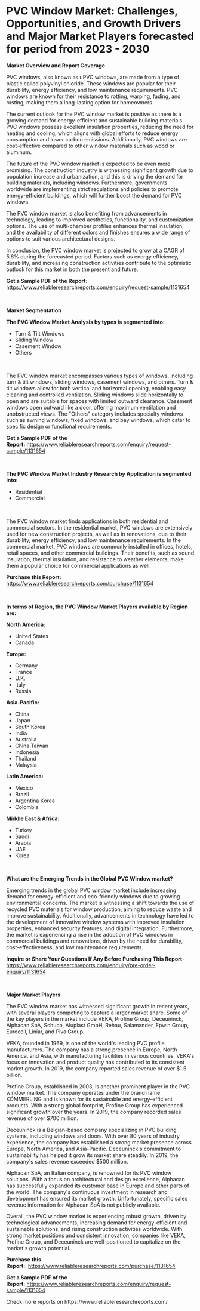 <p><h1>PVC Window Market: Challenges, Opportunities, and Growth Drivers and Major Market Players forecasted for period from 2023 - 2030</h1></p><p><strong>Market Overview and Report Coverage</strong></p>
<p><p>PVC windows, also known as uPVC windows, are made from a type of plastic called polyvinyl chloride. These windows are popular for their durability, energy efficiency, and low maintenance requirements. PVC windows are known for their resistance to rotting, warping, fading, and rusting, making them a long-lasting option for homeowners.</p><p>The current outlook for the PVC window market is positive as there is a growing demand for energy-efficient and sustainable building materials. PVC windows possess excellent insulation properties, reducing the need for heating and cooling, which aligns with global efforts to reduce energy consumption and lower carbon emissions. Additionally, PVC windows are cost-effective compared to other window materials such as wood or aluminum.</p><p>The future of the PVC window market is expected to be even more promising. The construction industry is witnessing significant growth due to population increase and urbanization, and this is driving the demand for building materials, including windows. Furthermore, governments worldwide are implementing strict regulations and policies to promote energy-efficient buildings, which will further boost the demand for PVC windows.</p><p>The PVC window market is also benefiting from advancements in technology, leading to improved aesthetics, functionality, and customization options. The use of multi-chamber profiles enhances thermal insulation, and the availability of different colors and finishes ensures a wide range of options to suit various architectural designs.</p><p>In conclusion, the PVC window market is projected to grow at a CAGR of 5.6% during the forecasted period. Factors such as energy efficiency, durability, and increasing construction activities contribute to the optimistic outlook for this market in both the present and future.</p></p>
<p><strong>Get a Sample PDF of the Report:</strong> <a href="https://www.reliableresearchreports.com/enquiry/request-sample/1131654">https://www.reliableresearchreports.com/enquiry/request-sample/1131654</a></p>
<p>&nbsp;</p>
<p><strong>Market Segmentation</strong></p>
<p><strong>The PVC Window Market Analysis by types is segmented into:</strong></p>
<p><ul><li>Turn & Tilt Windows</li><li>Sliding Window</li><li>Casement Window</li><li>Others</li></ul></p>
<p>&nbsp;</p>
<p><p>The PVC window market encompasses various types of windows, including turn & tilt windows, sliding windows, casement windows, and others. Turn & tilt windows allow for both vertical and horizontal opening, enabling easy cleaning and controlled ventilation. Sliding windows slide horizontally to open and are suitable for spaces with limited outward clearance. Casement windows open outward like a door, offering maximum ventilation and unobstructed views. The "Others" category includes specialty windows such as awning windows, fixed windows, and bay windows, which cater to specific design or functional requirements.</p></p>
<p><strong>Get a Sample PDF of the Report:</strong>&nbsp;<a href="https://www.reliableresearchreports.com/enquiry/request-sample/1131654">https://www.reliableresearchreports.com/enquiry/request-sample/1131654</a></p>
<p>&nbsp;</p>
<p><strong>The PVC Window Market Industry Research by Application is segmented into:</strong></p>
<p><ul><li>Residential</li><li>Commercial</li></ul></p>
<p>&nbsp;</p>
<p><p>The PVC window market finds applications in both residential and commercial sectors. In the residential market, PVC windows are extensively used for new construction projects, as well as in renovations, due to their durability, energy efficiency, and low maintenance requirements. In the commercial market, PVC windows are commonly installed in offices, hotels, retail spaces, and other commercial buildings. Their benefits, such as sound insulation, thermal insulation, and resistance to weather elements, make them a popular choice for commercial applications as well.</p></p>
<p><strong>Purchase this Report:</strong>&nbsp; <a href="https://www.reliableresearchreports.com/purchase/1131654">https://www.reliableresearchreports.com/purchase/1131654</a></p>
<p>&nbsp;</p>
<p><strong>In terms of Region, the PVC Window Market Players available by Region are:</strong></p>
<p>
    <p> <strong> North America: </strong>
        <ul>
            <li>United States</li>
            <li>Canada</li>
        </ul>
        </p> 
    <p> <strong> Europe: </strong>
        <ul>
            <li>Germany</li>
            <li>France</li>
            <li>U.K.</li>
            <li>Italy</li>
            <li>Russia</li>
        </ul>
        </p> 
    <p> <strong> Asia-Pacific: </strong>
        <ul>
            <li>China</li>
            <li>Japan</li>
            <li>South Korea</li>
            <li>India</li>
            <li>Australia</li>
            <li>China Taiwan</li>
            <li>Indonesia</li>
            <li>Thailand</li>
            <li>Malaysia</li>
        </ul>
        </p> 
    <p> <strong> Latin America: </strong>
        <ul>
            <li>Mexico</li>
            <li>Brazil</li>
            <li>Argentina Korea</li>
            <li>Colombia</li>
        </ul>
        </p> 
    <p> <strong> Middle East & Africa: </strong>
        <ul>
            <li>Turkey</li>
            <li>Saudi</li>
            <li>Arabia</li>
            <li>UAE</li>
            <li>Korea</li>
        </ul>
    </p>
    </p>
<p>&nbsp;</p>
<p><strong>What are the Emerging Trends in the Global PVC Window market?</strong></p>
<p><p>Emerging trends in the global PVC window market include increasing demand for energy-efficient and eco-friendly windows due to growing environmental concerns. The market is witnessing a shift towards the use of recycled PVC materials for window production, aiming to reduce waste and improve sustainability. Additionally, advancements in technology have led to the development of innovative window systems with improved insulation properties, enhanced security features, and digital integration. Furthermore, the market is experiencing a rise in the adoption of PVC windows in commercial buildings and renovations, driven by the need for durability, cost-effectiveness, and low maintenance requirements.</p></p>
<p><strong>Inquire or Share Your Questions If Any Before Purchasing This Report</strong>- <a href="https://www.reliableresearchreports.com/enquiry/pre-order-enquiry/1131654">https://www.reliableresearchreports.com/enquiry/pre-order-enquiry/1131654</a></p>
<p>&nbsp;</p>
<p><strong>Major Market Players</strong></p>
<p><p>The PVC window market has witnessed significant growth in recent years, with several players competing to capture a larger market share. Some of the key players in the market include VEKA, Profine Group, Deceuninck, Alphacan SpA, Schuco, Aluplast GmbH, Rehau, Salamander, Epwin Group, Eurocell, Liniar, and Piva Group.</p><p>VEKA, founded in 1969, is one of the world's leading PVC profile manufacturers. The company has a strong presence in Europe, North America, and Asia, with manufacturing facilities in various countries. VEKA's focus on innovation and product quality has contributed to its consistent market growth. In 2019, the company reported sales revenue of over $1.5 billion.</p><p>Profine Group, established in 2003, is another prominent player in the PVC window market. The company operates under the brand name KÖMMERLING and is known for its sustainable and energy-efficient products. With a strong global footprint, Profine Group has experienced significant growth over the years. In 2019, the company recorded sales revenue of over $700 million.</p><p>Deceuninck is a Belgian-based company specializing in PVC building systems, including windows and doors. With over 80 years of industry experience, the company has established a strong market presence across Europe, North America, and Asia-Pacific. Deceuninck's commitment to sustainability has helped it grow its market share steadily. In 2019, the company's sales revenue exceeded $500 million.</p><p>Alphacan SpA, an Italian company, is renowned for its PVC window solutions. With a focus on architectural and design excellence, Alphacan has successfully expanded its customer base in Europe and other parts of the world. The company's continuous investment in research and development has ensured its market growth. Unfortunately, specific sales revenue information for Alphacan SpA is not publicly available.</p><p>Overall, the PVC window market is experiencing robust growth, driven by technological advancements, increasing demand for energy-efficient and sustainable solutions, and rising construction activities worldwide. With strong market positions and consistent innovation, companies like VEKA, Profine Group, and Deceuninck are well-positioned to capitalize on the market's growth potential.</p></p>
<p><strong>Purchase this Report:</strong>&nbsp;&nbsp;<a href="https://www.reliableresearchreports.com/purchase/1131654">https://www.reliableresearchreports.com/purchase/1131654</a></p>
<p></p>
<p><strong>Get a Sample PDF of the Report:</strong>&nbsp;<a href="https://www.reliableresearchreports.com/enquiry/request-sample/1131654">https://www.reliableresearchreports.com/enquiry/request-sample/1131654</a></p>
<p>Check more reports on https://www.reliableresearchreports.com/</p>